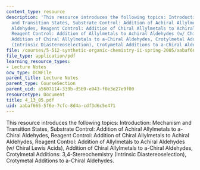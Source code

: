 ```yaml
---
content_type: resource
description: 'This resource introduces the following topics: Introduction: Mechanism
  and Transition States, Substrate Control: Addition of Achiral Allylmetals to a-Chiral
  Aldehydes, Reagent Control: Addition of Chiral Allylmetals to Achiral Aldehydes,
  Reagent Control: Addition of Allylmetals to Achiral Aldehydes (w/ Chiral Lewis Acids),
  Addition of Chiral Allylmetals to a-Chiral Aldehydes, Crotylmetal Additions: 3,4-Stereochemistry
  (Intrinsic Diastereoselection), Crotymetal Additions to a-Chiral Aldehydes.'
file: /courses/5-512-synthetic-organic-chemistry-ii-spring-2005/aabaf6655f6e7cfc8d4acdf3d6c5e471_4_13_05.pdf
file_type: application/pdf
learning_resource_types:
- Lecture Notes
ocw_type: OCWFile
parent_title: Lecture Notes
parent_type: CourseSection
parent_uid: a5607114-339b-d5b9-e943-f0e3e27e9f00
resourcetype: Document
title: 4_13_05.pdf
uid: aabaf665-5f6e-7cfc-8d4a-cdf3d6c5e471
---
```

This resource introduces the following topics: Introduction: Mechanism and Transition States, Substrate Control: Addition of Achiral Allylmetals to a-Chiral Aldehydes, Reagent Control: Addition of Chiral Allylmetals to Achiral Aldehydes, Reagent Control: Addition of Allylmetals to Achiral Aldehydes (w/ Chiral Lewis Acids), Addition of Chiral Allylmetals to a-Chiral Aldehydes, Crotylmetal Additions: 3,4-Stereochemistry (Intrinsic Diastereoselection), Crotymetal Additions to a-Chiral Aldehydes.

